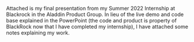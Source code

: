 Attached is my final presentation from my Summer 2022 Internship at Blackrock in the Aladdin Product Group. 
In lieu of the live demo and code base explained in the PowerPoint (the code and product is property of BlackRock now that I have completed my internship), I have attached some notes explaining my work. 
